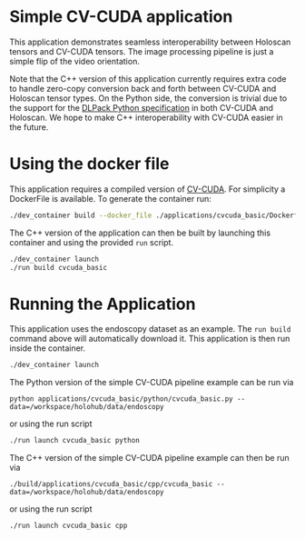 # Simple CV-CUDA application

This application demonstrates seamless interoperability between Holoscan tensors and CV-CUDA tensors. The image processing pipeline is just a simple flip of the video orientation.

Note that the C++ version of this application currently requires extra code to handle zero-copy conversion back and forth between CV-CUDA and Holoscan tensor types. On the Python side, the conversion is trivial due to the support for the [DLPack Python specification](https://dmlc.github.io/dlpack/latest/python_spec.html) in both CV-CUDA and Holoscan. We hope to make C++ interoperability with CV-CUDA easier in the future.

# Using the docker file

This application requires a compiled version of [CV-CUDA](https://github.com/CVCUDA/CV-CUDA).
For simplicity a DockerFile is available. To generate the container run:

```bash
./dev_container build --docker_file ./applications/cvcuda_basic/Dockerfile
```

The C++ version of the application can then be built by launching this container and using the provided `run` script.

```bash
./dev_container launch
./run build cvcuda_basic
```

# Running the Application

This application uses the endoscopy dataset as an example. The `run build` command above will automatically download it. This application is then run inside the container.

```bash
./dev_container launch
```

The Python version of the simple CV-CUDA pipeline example can be run via
```
python applications/cvcuda_basic/python/cvcuda_basic.py --data=/workspace/holohub/data/endoscopy
```

or using the run script

```bash
./run launch cvcuda_basic python
```

The C++ version of the simple CV-CUDA pipeline example can then be run via
```
./build/applications/cvcuda_basic/cpp/cvcuda_basic --data=/workspace/holohub/data/endoscopy
```

or using the run script

```bash
./run launch cvcuda_basic cpp
```
